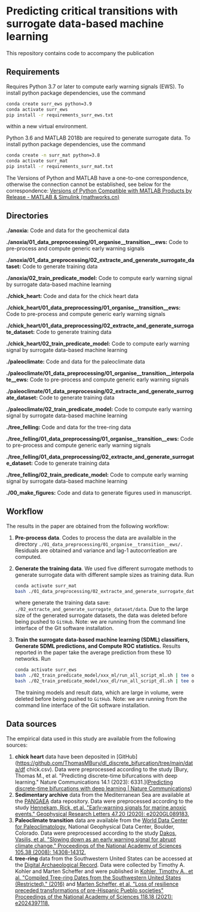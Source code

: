 # Predicting critical transitions with surrogate data-based machine learning

This repository contains code to accompany the publication


## Requirements

Requires Python 3.7 or later to compute early warning signals (EWS). To install python package dependencies, use the command

```bash
conda create surr_ews python=3.9
conda activate surr_ews
pip install -r requirements_surr_ews.txt
```
within a new virtual environment.

Python 3.6 and MATLAB 2018b are required to generate surrogate data. To install python package dependencies, use the command

```bash
conda create -n surr_mat python=3.8
conda activate surr_mat
pip install -r requirements_surr_mat.txt
```

The Versions of Python and MATLAB have a one-to-one correspondence, otherwise the connection cannot be established, see below for the correspondence: [Versions of Python Compatible with MATLAB Products by Release - MATLAB & Simulink (mathworks.cn)](https://ww2.mathworks.cn/support/requirements/python-compatibility.html)


## Directories

**./anoxia:** Code and data for the geochemical data  

**./anoxia/01_data_preprocessing/01_organise\_\_transition\_\_ews:** Code to pre-process and compute generic early warning signals

**./anoxia/01_data_preprocessing/02_extracte_and_generate_surrogate_dataset:** Code to generate training data

**./anoxia/02_train_predicate_model:** Code to compute early warning signal by surrogate data-based machine learning



**./chick_heart:** Code and data for the chick heart data  

**./chick_heart/01_data_preprocessing/01_organise\_\_transition\_\_ews:** Code to pre-process and compute generic early warning signals

**./chick_heart/01_data_preprocessing/02_extracte_and_generate_surrogate_dataset:** Code to generate training data

**./chick_heart/02_train_predicate_model:** Code to compute early warning signal by surrogate data-based machine learning



**./paleoclimate:** Code and data for the paleoclimate data  

**./paleoclimate/01_data_preprocessing/01_organise\_\_transition\_\_interpolate\_\_ews:** Code to pre-process and compute generic early warning signals

**./paleoclimate/01_data_preprocessing/02_extracte_and_generate_surrogate_dataset:** Code to generate training data

**./paleoclimate/02_train_predicate_model:** Code to compute early warning signal by surrogate data-based machine learning



**./tree_felling:** Code and data for the tree-ring data  

**./tree_felling/01_data_preprocessing/01_organise\_\_transition\_\_ews:** Code to pre-process and compute generic early warning signals

**./tree_felling/01_data_preprocessing/02_extracte_and_generate_surrogate_dataset:** Code to generate training data

**./tree_felling/02_train_predicate_model:** Code to compute early warning signal by surrogate data-based machine learning



**./00_make_figures:** Code and data to generate figures used in manuscript.


## Workflow

The results in the paper are obtained from the following workflow:

1. **Pre-process data**. Codes to process the data are availalble in the directory `./01_data_preprocessing/01_organise__transition__ews/.` Residuals are obtained and variance and lag-1 autocorrleation are computed.

2. **Generate the training data**. We used five different surrogate methods to generate surrogate data with different sample sizes as training data. Run

   ```bash
   conda activate surr_mat
   bash ./01_data_preprocessing/02_extracte_and_generate_surrogate_dataset/code/run_all_script.sh | tee oe_run_all_script.log
   ```

   where generate the training data save: `./02_extracte_and_generate_surrogate_dataset/data`. Due to the large size of the generated surrogate datasets, the data was deleted before being pushed to `GitHub`. Note: we are running from the command line interface of the Git software installation.

3. **Train the surrogate data-based machine learning  (SDML) classifiers, Generate SDML predictions, and Compute ROC statistics.** Results reported in the paper take the average prediction from these 10 networks. Run

   ```bash
   conda activate surr_ews
   bash ./02_train_predicate_model/xxx_ml/run_all_script_ml.sh | tee oe_run_all_script_ml.log
   bash ./02_train_predicate_model/xxx_dl/run_all_script_dl.sh | tee oe_run_all_script_dl.log
   ```

   The training models and result data, which are large in volume, were deleted before being pushed to `GitHub`. Note: we are running from the command line interface of the Git software installation.

## Data sources

The empirical data used in this study are available from the following sources:
1. **chick heart** data have been deposited in [GitHub](https://github.com/ThomasMBury/dl_discrete_bifurcation/tree/main/data/df chick.csv). Data were preprocessed according to the study [Bury, Thomas M., et al. "Predicting discrete-time bifurcations with deep learning." Nature Communications 14.1 (2023): 6331.]([Predicting discrete-time bifurcations with deep learning | Nature Communications](https://www.nature.com/articles/s41467-023-42020-z))
2. **Sedimentary archive** data from the Mediterranean Sea are available at the [PANGAEA](https://doi.pangaea.de/10.1594/PANGAEA.923197) data repository. Data were preprocessed according to the study [Hennekam, Rick, et al. "Early‐warning signals for marine anoxic events." Geophysical Research Letters 47.20 (2020): e2020GL089183.](https://agupubs.onlinelibrary.wiley.com/doi/full/10.1029/2020GL089183)
3. **Paleoclimate transition** data are available from the [World Data Center for Paleoclimatology](http://www.ncdc.noaa.gov/paleo/data.html), National Geophysical Data Center, Boulder, Colorado. Data were preprocessed according to the study [Dakos, Vasilis, et al. "Slowing down as an early warning signal for abrupt climate change." Proceedings of the National Academy of Sciences 105.38 (2008): 14308-14312.](https://www.pnas.org/content/105/38/14308.short)
4. **tree-ring** data from the Southwestern United States can be accessed at the [Digital Archaeological Record](https://doi.org/10.6067/XCV82J6D7B). Data were collected by Timothy A. Kohler and Marten Scheffer and were published in [Kohler, Timothy A., et al. "Compiled Tree-ring Dates from the Southwestern United States (Restricted)." (2016)](https://core.tdar.org/dataset/399314/compiled-tree-ring-dates-from-the-southwestern-united-states-restricted) and [Marten Scheffer, et al. "Loss of resilience preceded transformations of pre-Hispanic Pueblo societies" Proceedings of the National Academy of Sciences 118.18 (2021): e2024397118.](https://www.pnas.org/doi/abs/10.1073/pnas.2024397118)
